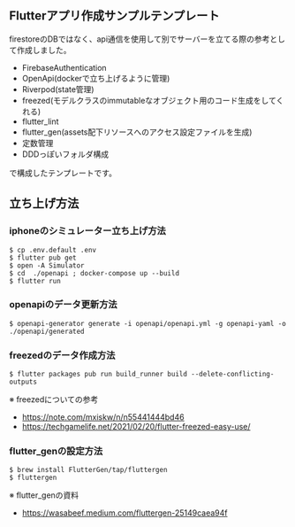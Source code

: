 ## Flutterアプリ作成サンプルテンプレート
firestoreのDBではなく、api通信を使用して別でサーバーを立てる際の参考として作成しました。

- FirebaseAuthentication
- OpenApi(dockerで立ち上げるように管理)
- Riverpod(state管理)
- freezed(モデルクラスのimmutableなオブジェクト用のコード生成をしてくれる)
- flutter_lint
- flutter_gen(assets配下リソースへのアクセス設定ファイルを生成)
- 定数管理
- DDDっぽいフォルダ構成

で構成したテンプレートです。

## 立ち上げ方法
### iphoneのシミュレーター立ち上げ方法

```
$ cp .env.default .env
$ flutter pub get
$ open -A Simulator
$ cd  ./openapi ; docker-compose up --build
$ flutter run
```

### openapiのデータ更新方法
```
$ openapi-generator generate -i openapi/openapi.yml -g openapi-yaml -o ./openapi/generated
```

### freezedのデータ作成方法
```
$ flutter packages pub run build_runner build --delete-conflicting-outputs
```
※ freezedについての参考
- https://note.com/mxiskw/n/n55441444bd46
- https://techgamelife.net/2021/02/20/flutter-freezed-easy-use/

### flutter_genの設定方法
```
$ brew install FlutterGen/tap/fluttergen
$ fluttergen 

```
※ flutter_genの資料
- https://wasabeef.medium.com/fluttergen-25149caea94f
